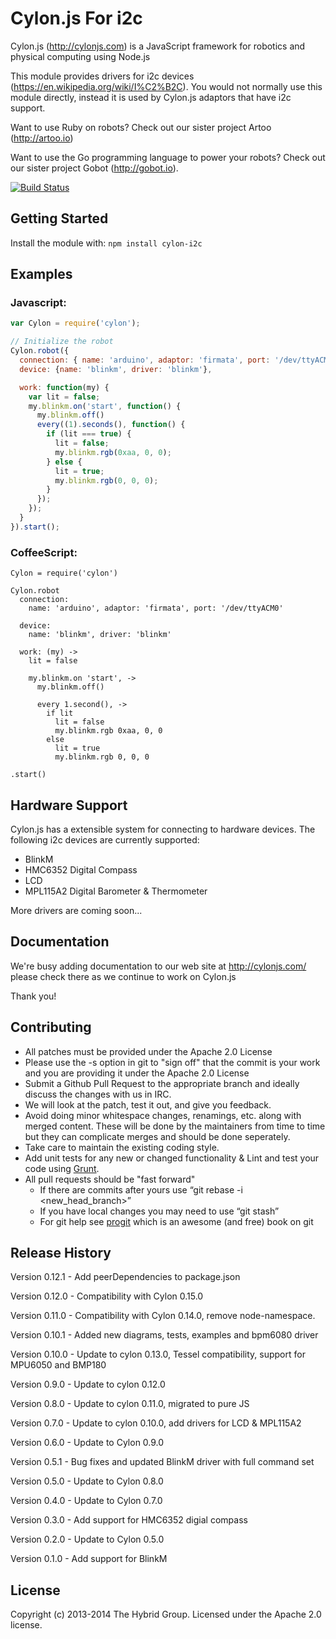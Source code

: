 # Cylon.js For i2c

Cylon.js (http://cylonjs.com) is a JavaScript framework for robotics and physical computing using Node.js

This module provides drivers for i2c devices (https://en.wikipedia.org/wiki/I%C2%B2C). You would not normally use this module directly, instead it is used by Cylon.js adaptors that have i2c support. 

Want to use Ruby on robots? Check out our sister project Artoo (http://artoo.io)

Want to use the Go programming language to power your robots? Check out our sister project Gobot (http://gobot.io).

[![Build Status](https://secure.travis-ci.org/hybridgroup/cylon-i2c.png?branch=master)](http://travis-ci.org/hybridgroup/cylon-i2c)

## Getting Started

Install the module with: `npm install cylon-i2c`

## Examples

### Javascript:
```javascript
var Cylon = require('cylon');

// Initialize the robot
Cylon.robot({
  connection: { name: 'arduino', adaptor: 'firmata', port: '/dev/ttyACM0' },
  device: {name: 'blinkm', driver: 'blinkm'},

  work: function(my) {
    var lit = false;
    my.blinkm.on('start', function() {
      my.blinkm.off()
      every((1).seconds(), function() {
        if (lit === true) {
          lit = false;
          my.blinkm.rgb(0xaa, 0, 0);
        } else {
          lit = true;
          my.blinkm.rgb(0, 0, 0);
        }
      });
    });
  }
}).start();
```

### CoffeeScript:
```
Cylon = require('cylon')

Cylon.robot
  connection:
    name: 'arduino', adaptor: 'firmata', port: '/dev/ttyACM0'

  device:
    name: 'blinkm', driver: 'blinkm'

  work: (my) ->
    lit = false

    my.blinkm.on 'start', ->
      my.blinkm.off()

      every 1.second(), ->
        if lit
          lit = false
          my.blinkm.rgb 0xaa, 0, 0
        else
          lit = true
          my.blinkm.rgb 0, 0, 0      

.start()
```

## Hardware Support
Cylon.js has a extensible system for connecting to hardware devices. The following i2c devices are currently supported:

  - BlinkM
  - HMC6352 Digital Compass
  - LCD
  - MPL115A2 Digital Barometer & Thermometer
  
More drivers are coming soon...

## Documentation
We're busy adding documentation to our web site at http://cylonjs.com/ please check there as we continue to work on Cylon.js

Thank you!

## Contributing
* All patches must be provided under the Apache 2.0 License
* Please use the -s option in git to "sign off" that the commit is your work and you are providing it under the Apache 2.0 License
* Submit a Github Pull Request to the appropriate branch and ideally discuss the changes with us in IRC.
* We will look at the patch, test it out, and give you feedback.
* Avoid doing minor whitespace changes, renamings, etc. along with merged content. These will be done by the maintainers from time to time but they can complicate merges and should be done seperately.
* Take care to maintain the existing coding style.
* Add unit tests for any new or changed functionality & Lint and test your code using [Grunt](http://gruntjs.com/).
* All pull requests should be "fast forward"
  * If there are commits after yours use “git rebase -i <new_head_branch>”
  * If you have local changes you may need to use “git stash”
  * For git help see [progit](http://git-scm.com/book) which is an awesome (and free) book on git

## Release History

Version 0.12.1 - Add peerDependencies to package.json

Version 0.12.0 - Compatibility with Cylon 0.15.0

Version 0.11.0 - Compatibility with Cylon 0.14.0, remove node-namespace.

Version 0.10.1 - Added new diagrams, tests, examples and bpm6080 driver

Version 0.10.0 - Update to cylon 0.13.0, Tessel compatibility, support for MPU6050 and BMP180

Version 0.9.0 - Update to cylon 0.12.0

Version 0.8.0 - Update to cylon 0.11.0, migrated to pure JS

Version 0.7.0 - Update to cylon 0.10.0, add drivers for LCD & MPL115A2

Version 0.6.0 - Update to Cylon 0.9.0

Version 0.5.1 - Bug fixes and updated BlinkM driver with full command set

Version 0.5.0 - Update to Cylon 0.8.0

Version 0.4.0 - Update to Cylon 0.7.0

Version 0.3.0 - Add support for HMC6352 digial compass

Version 0.2.0 - Update to Cylon 0.5.0

Version 0.1.0 - Add support for BlinkM

## License
Copyright (c) 2013-2014 The Hybrid Group. Licensed under the Apache 2.0 license.
